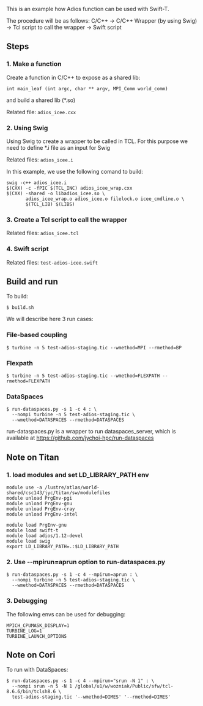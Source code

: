 This is an example how Adios function can be used with Swift-T.

The procedure will be as follows:
C/C++ ->
C/C++ Wrapper (by using Swig) ->
Tcl script to call the wrapper ->
Swift script

Steps
-----

### 1. Make a function

Create a function in C/C++ to expose as a shared lib:
```
int main_leaf (int argc, char ** argv, MPI_Comm world_comm)
```
and build a shared lib (*.so)

Related file: ```adios_icee.cxx```

### 2. Using Swig

Using Swig to create a wrapper to be called in TCL. For this purpose
we need to define *.i file as an input for Swig

Related files: ```adios_icee.i```

In this example, we use the following comand to build:
```
swig -c++ adios_icee.i
$(CXX) -c -fPIC $(TCL_INC) adios_icee_wrap.cxx
$(CXX) -shared -o libadios_icee.so \
       adios_icee_wrap.o adios_icee.o filelock.o icee_cmdline.o \
       $(TCL_LIB) $(LIBS)
```

### 3. Create a Tcl script to call the wrapper
Related files: ```adios_icee.tcl```

### 4. Swift script
Related files: ```test-adios-icee.swift```


Build and run
-------------

To build:
```
$ build.sh
```

We will describe here 3 run cases:


### File-based coupling
```
$ turbine -n 5 test-adios-staging.tic --wmethod=MPI --rmethod=BP
```

### Flexpath
```
$ turbine -n 5 test-adios-staging.tic --wmethod=FLEXPATH --rmethod=FLEXPATH
```

### DataSpaces
```
$ run-dataspaces.py -s 1 -c 4 : \
  --nompi turbine -n 5 test-adios-staging.tic \
  --wmethod=DATASPACES --rmethod=DATASPACES
```

run-dataspaces.py is a wrapper to run dataspaces_server, which is
available at https://github.com/jychoi-hpc/run-dataspaces

Note on Titan
-------------

### 1. load modules and set LD_LIBRARY_PATH env
```
module use -a /lustre/atlas/world-shared/csc143/jyc/titan/sw/modulefiles
module unload PrgEnv-pgi
module unload PrgEnv-gnu
module unload PrgEnv-cray
module unload PrgEnv-intel

module load PrgEnv-gnu
module load swift-t
module load adios/1.12-devel
module load swig
export LD_LIBRARY_PATH=.:$LD_LIBRARY_PATH
```

### 2. Use --mpirun=aprun option to run-dataspaces.py
```
$ run-dataspaces.py -s 1 -c 4 --mpirun=aprun : \
  --nompi turbine -n 5 test-adios-staging.tic \
  --wmethod=DATASPACES --rmethod=DATASPACES
```

### 3. Debugging
The following envs can be used for debugging:
```
MPICH_CPUMASK_DISPLAY=1
TURBINE_LOG=1
TURBINE_LAUNCH_OPTIONS
```

Note on Cori
------------

To run with DataSpaces:
```
$ run-dataspaces.py -s 1 -c 4 --mpirun="srun -N 1" : \
  --nompi srun -n 5 -N 1 /global/u1/w/wozniak/Public/sfw/tcl-8.6.6/bin/tclsh8.6 \
  test-adios-staging.tic '--wmethod=DIMES' '--rmethod=DIMES'
```
